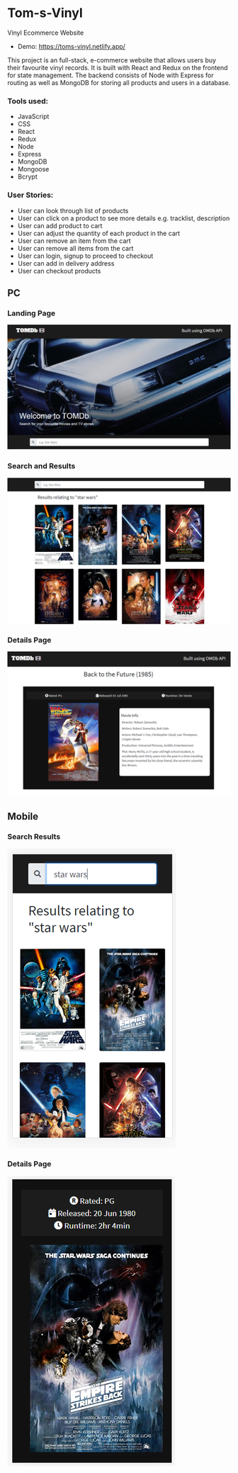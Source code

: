 # Tom-s-Vinyl
Vinyl Ecommerce Website

- Demo: https://toms-vinyl.netlify.app/

This project is an full-stack, e-commerce website that allows users buy their favourite vinyl records. It is built with React and Redux on the frontend for state management. The backend consists of Node with Express for routing as well as MongoDB for storing all products and users in a database. 

### Tools used:
- JavaScript 
- CSS
- React
- Redux
- Node
- Express
- MongoDB
- Mongoose
- Bcrypt


### User Stories: 

- User can look through list of products
- User can click on a product to see more details e.g. tracklist, description
- User can add product to cart
- User can adjust the quantity of each product in the cart
- User can remove an item from the cart
- User can remove all items from the cart
- User can login, signup to proceed to checkout
- User can add in delivery address
- User can checkout products

## PC

### Landing Page
![](https://github.com/tom-morgan00/TOMDb/blob/master/1.png?raw=true)

### Search and Results
![](https://github.com/tom-morgan00/TOMDb/blob/master/4.png?raw=true)

### Details Page
![](https://github.com/tom-morgan00/TOMDb/blob/master/5.png?raw=true)

## Mobile

### Search Results
![](https://github.com/tom-morgan00/TOMDb/blob/master/2.png?raw=true)

### Details Page
![](https://github.com/tom-morgan00/TOMDb/blob/master/3.png?raw=true)
